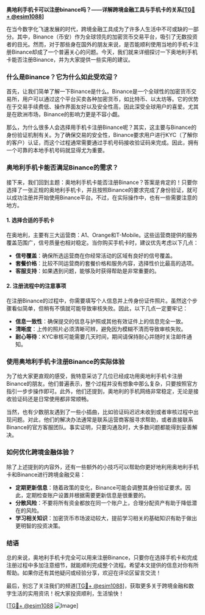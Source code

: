 **奥地利手机卡可以注册binance吗？——详解跨境金融工具与手机卡的关系[[TG💪+ @esim1088](https://t.me/s/esim1088)]**

在当今数字化飞速发展的时代，跨境金融工具成为了许多人生活中不可或缺的一部分。其中，Binance（币安）作为全球领先的加密货币交易平台，吸引了无数投资者的目光。然而，对于那些身在国外的朋友来说，是否能顺利使用当地的手机卡注册Binance却成了一个普遍关心的问题。今天，我们就来详细探讨一下奥地利手机卡能否注册Binance，并为大家提供一些实用的建议。

### **什么是Binance？它为什么如此受欢迎？**

首先，让我们简单了解一下Binance是什么。Binance是一个全球性的加密货币交易所，用户可以通过这个平台买卖各种加密货币，如比特币、以太坊等。它的优势在于交易手续费低、操作界面友好以及安全性高，因此深受全球用户的喜爱。尤其是在欧洲市场，Binance的影响力更是不容小觑。

那么，为什么很多人会选择用手机卡注册Binance呢？其实，这主要与Binance的身份验证机制有关。为了确保交易的安全性，Binance要求用户进行KYC（了解你的客户）认证，而这个过程通常需要通过手机号码接收验证码来完成。因此，拥有一个可靠的本地手机号码就显得尤为重要。

### **奥地利手机卡能否满足Binance的需求？**

接下来，我们回到主题：奥地利手机卡能否注册Binance？答案是肯定的！只要你选择了一张正规的奥地利手机卡，并且按照Binance的要求完成了身份验证，就可以成功注册并开始使用Binance平台。不过，在实际操作中，也有一些需要注意的地方。

#### **1. 选择合适的手机卡**

在奥地利，主要有三大运营商：A1、Orange和T-Mobile。这些运营商提供的服务覆盖范围广，信号质量也相对稳定。当你购买手机卡时，建议优先考虑以下几点：

- **信号覆盖**：确保所选运营商在你经常活动的区域有良好的信号覆盖。
- **套餐价格**：比较不同运营商的套餐价格和服务内容，选择性价比最高的选项。
- **客服支持**：如果遇到问题，能够及时获得帮助是非常重要的。

#### **2. 注册流程中的注意事项**

在注册Binance的过程中，你需要填写个人信息并上传身份证件照片。虽然这个步骤看似简单，但稍有不慎就可能导致审核失败。因此，以下几点一定要牢记：

- **信息一致性**：确保提交的信息与护照或其他有效证件上的信息完全一致。
- **清晰度**：上传的照片必须清晰可辨，避免因为模糊不清而导致审核失败。
- **耐心等待**：KYC审核可能需要几天时间，期间请保持耐心并随时关注邮件通知。

### **使用奥地利手机卡注册Binance的实际体验**

为了给大家更直观的感受，我特意采访了几位已经成功用奥地利手机卡注册Binance的朋友。他们普遍表示，整个过程并没有想象中那么复杂，只要按照官方指引一步步操作即可。此外，他们还提到，奥地利的手机网络非常稳定，无论是接收验证码还是日常使用都非常顺畅。

当然，也有少数朋友遇到了一些小插曲，比如验证码迟迟未收到或者审核过程中出现问题。对此，他们的解决办法通常是联系运营商客服寻求帮助，或者直接联系Binance的官方客服团队。事实证明，只要沟通及时，大多数问题都能得到妥善解决。

### **如何优化跨境金融体验？**

除了上述提到的内容外，还有一些额外的小技巧可以帮助你更好地利用奥地利手机卡和Binance进行跨境金融交易：

- **定期更新信息**：随着政策的变化，Binance可能会调整其身份验证要求。因此，定期检查账户设置并根据需要更新信息是很重要的。
- **分散风险**：不要将所有资金都放在同一个账户上，合理分配资产有助于降低潜在的风险。
- **学习相关知识**：加密货币市场波动较大，提前学习相关的基础知识有助于做出更明智的投资决策。

### **结语**

总的来说，奥地利手机卡完全可以用来注册Binance，只要你在选择手机卡和完成注册过程中多加注意细节，就能顺利完成整个流程。希望本文提供的信息对你有所帮助。如果你还有其他疑问或经验分享，欢迎在评论区留言交流！

最后，别忘了关注我们的频道[[TG💪+ @esim1088](https://t.me/s/esim1088)]，获取更多关于跨境金融和数字生活的实用资讯！祝大家投资顺利，生活愉快！

[[TG💪+ @esim1088](https://t.me/s/esim1088) ![Image](https://i.postimg.cc/4NQfJmqS/Snipaste-2025-05-13-00-14-12.png)]